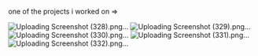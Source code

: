  one of the projects i worked on =>

![Uploading Screenshot (328).png…]()
![Uploading Screenshot (329).png…]()
![Uploading Screenshot (330).png…]()
![Uploading Screenshot (331).png…]()
![Uploading Screenshot (332).png…]()
